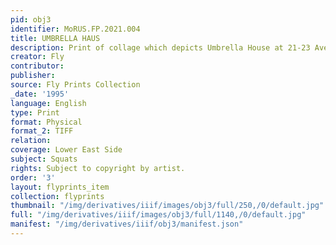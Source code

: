 ```yaml
---
pid: obj3
identifier: MoRUS.FP.2021.004
title: UMBRELLA HAUS
description: Print of collage which depicts Umbrella House at 21-23 Avenue C.
creator: Fly
contributor:
publisher:
source: Fly Prints Collection
_date: '1995'
language: English
type: Print
format: Physical
format_2: TIFF
relation:
coverage: Lower East Side
subject: Squats
rights: Subject to copyright by artist.
order: '3'
layout: flyprints_item
collection: flyprints
thumbnail: "/img/derivatives/iiif/images/obj3/full/250,/0/default.jpg"
full: "/img/derivatives/iiif/images/obj3/full/1140,/0/default.jpg"
manifest: "/img/derivatives/iiif/obj3/manifest.json"
---
```

